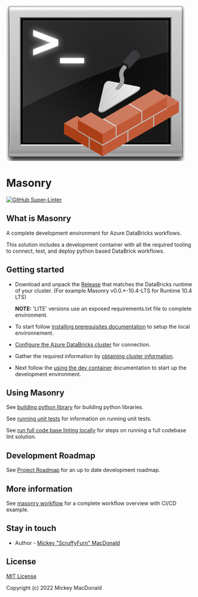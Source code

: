 <!-- markdownlint-disable MD041 -->
![image](.img/masonry.png)
<!-- markdownlint-enable MD041 -->

# Masonry

[![GitHub Super-Linter](https://github.com/scruffyfurn/masonry/workflows/Lint%20Code%20Base/badge.svg)](https://github.com/marketplace/actions/super-linter)

## What is Masonry

A complete development environment for Azure DataBricks workflows.

This solution includes a development container with all the required tooling to connect, test, and deploy python based DataBrick workflows.

## Getting started

- Download and unpack the [Release](https://github.com/ScruffyFurn/masonry/releases) that matches the DataBricks runtime of your cluster. (For example Masonry v0.0.*-10.4-LTS for Runtime 10.4 LTS)

    **NOTE:** 'LITE' versions use an exposed requirements.txt file to complete environment.

- To start follow [installing prerequisites documentation](./docs/install_prerequisites.md) to setup the local environnement.

- [Configure the Azure DataBricks cluster](./docs/configure_cluster.md) for connection.

- Gather the required information by [obtaining cluster information](./docs/obtaining_cluster_information.md).

- Next follow the [using the dev container](./docs/using_dev_contianer.md) documentation to start up the development environment.

## Using Masonry

See [building python library](./docs/building_python_library.md) for building python libraries.

See [running unit tests](./docs/running_unit_tests.md) for information on running unit tests.

See [run full code base linting locally](./docs/local_linting.md) for steps on running a full codebase lint solution.

## Development Roadmap

See [Project Roadmap](https://github.com/users/ScruffyFurn/projects/5/views/4) for an up to date development roadmap.

## More information

See [masonry workflow](./docs/example_workflow.md) for a complete workflow overview with CI/CD example.

## Stay in touch

- Author - [Mickey "ScruffyFurn" MacDonald](https://scruffyfurn.com)

## License

[MIT License](LICENSE)

Copyright (c) 2022 Mickey MacDonald
